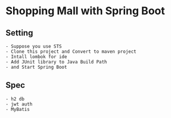 # Shopping Mall with Spring Boot

## Setting
	- Suppose you use STS
	- Clone this project and Convert to maven project
	- Intall lombok for ide
	- Add JUnit library to Java Build Path
	- and Start Spring Boot

## Spec
	- h2 db
	- jwt auth
	- MyBatis